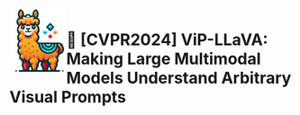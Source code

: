 <div align="center">
  <img src="images/MG.png" alt="Your Image" width="100px" style="float: left; margin-right: 1px;"/>

</div>

#  🎯 [CVPR2024] ViP-LLaVA: Making Large Multimodal Models Understand Arbitrary Visual Prompts